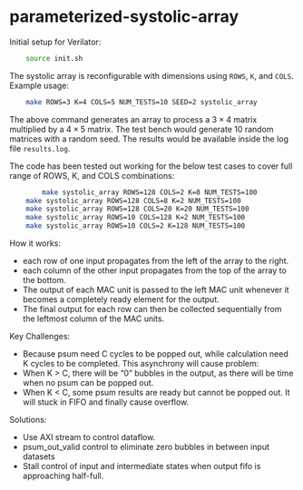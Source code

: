 # parameterized-systolic-array
Initial setup for Verilator:

```bash
    source init.sh
```

The systolic array is reconfigurable with dimensions using `ROWS`, `K`, and `COLS`. Example usage:
```bash
    make ROWS=3 K=4 COLS=5 NUM_TESTS=10 SEED=2 systolic_array
```

The above command generates an array to process a $3\times4$ matrix multiplied by a $4\times 5$ matrix. The test bench would generate 10 random matrices with a random seed. The results would be available inside the log file `results.log`.

The code has been tested out working for the below test cases to cover full range of ROWS, K, and COLS combinations:
```bash
        make systolic_array ROWS=128 COLS=2 K=8 NUM_TESTS=100
	make systolic_array ROWS=128 COLS=8 K=2 NUM_TESTS=100
	make systolic_array ROWS=128 COLS=20 K=20 NUM_TESTS=100
	make systolic_array ROWS=10 COLS=128 K=2 NUM_TESTS=100
	make systolic_array ROWS=10 COLS=2 K=128 NUM_TESTS=100
```

How it works:
- each row of one input propagates from the left of the array to the right. 
- each column of the other input propagates from the top of the array to the bottom.
- The output of each MAC unit is passed to the left MAC unit whenever it becomes a completely ready element for the output. 
- The final output for each row can then be collected sequentially from the leftmost column of the MAC units.

Key Challenges:
- Because psum need C cycles to be popped out, while calculation need K cycles to be completed. This asynchrony will cause problem:
- When K > C, there will be “0” bubbles in the output, as there will be time when no psum can be popped out.
- When K < C, some psum results are ready but cannot be popped out. It will stuck in FIFO and finally cause overflow.

Solutions:
- Use AXI stream to control dataflow.
- psum_out_valid control to eliminate zero bubbles in between input datasets
- Stall control of input and intermediate states when output fifo is approaching half-full.

